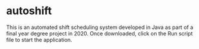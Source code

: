 # autoshift

This is an automated shift scheduling system developed in Java as part of a final year degree project in 2020.
Once downloaded, click on the Run script file to start the application. 

